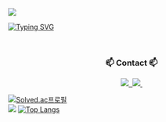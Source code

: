 
<img src="https://capsule-render.vercel.app/api?type=wave&color=auto&height=300&section=header&text=SEONGYUN'S%HOUSE&fontSize=60" />

[![Typing SVG](https://readme-typing-svg.demolab.com/?lines=Welcome;Hello;안녕하세요)](https://git.io/typing-svg)


<br>

<h3 align="center">📫 Contact 📫</h3>
<div align="center">
  <a href="https://velog.io/@seongyun_git">
    <img src="https://img.shields.io/badge/Velog-1EBC8F?style=for-the-badge&logo=velog&logoColor=white" />&nbsp
  </a>
  <a href="mailto:oka1313@gmail.com">
    <img
      src="https://img.shields.io/badge/okks3579@gmail.com-D14836?style=for-the-badge&logo=gmail&logoColor=white"/>&nbsp
  </a>
</div>

[![Solved.ac프로필](http://mazassumnida.wtf/api/v2/generate_badge?boj=okks357)](https://solved.ac/okks357)
<br>
<img src="http://mazandi.herokuapp.com/api?handle=okks357&theme=warm"/>
[![Top Langs](https://github-readme-stats.vercel.app/api/top-langs/?username=SeongyunGit)](https://github.com/SeongyunGit/github-readme-stats)
